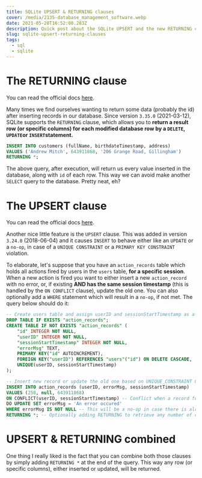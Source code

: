 ```yaml
---
title: SQLite UPSERT & RETURNING clauses
cover: /media/2135-database_management_software.webp
date: 2021-05-28T16:52:08.283Z
description: Quick post about the SQLite UPSERT and the new RETURNING clause.
slug: sqlite-upsert-returning-clauses
tags:
  - sql
  - sqlite
---
```

# The RETURNING clause

You can read the official docs [here](https://sqlite.org/lang_returning.html).

Many times we find ourselves wanting to return some data (probably the id) after inserting records in our database. Since version `3.35.0` (2021-03-12), SQLite supports the `RETURNING` clause, which allows you to **return a result row (or specific columns) for each modified database row by a `DELETE`, `UPDATE`or `INSERT`statement.** 

```sql
INSERT INTO customers (fullName, birthdateTimestamp, address) 
VALUES ('Andrew Mitch', 643911868, '206 Grange Road, Gillingham') 
RETURNING *;
```

The above query, after execution, will return us every value inserted in the database, along with `id` of each row. This way we can avoid make another `SELECT` query to the database. Pretty neat, eh?

# The UPSERT clause

You can read the official docs [here](https://sqlite.org/lang_upsert.html).

Another nice little feature is the `UPSERT` clause. This was added in version `3.24.0` (2018-06-04) and it causes `INSERT` to behave either like an `UPDATE` or a `no-op`, in case of a `UNIQUE CONSTRAINT` or a `PRIMARY KEY CONSTRAINT` violation. 

To elaborate, let's suppose that you have an `action_records` table which holds all actions fired by users in the `users` table, **for a specific session**. When a new action is fired you want to either insert a new `action_record` with no error, or, if existing **AND has the same session timestamp** (this is handled by the `ON CONFLICT` clause), update the old one. You can also optionally add a `WHERE` statement which will result in a `no-op`, if not met. The query below should do it:

```sql
-- Create users table and assign userID and sessionStartTimestamp as a UNIQUE CONSTRAINT.
DROP TABLE IF EXISTS "action_records";
CREATE TABLE IF NOT EXISTS "action_records" (
	"id" INTEGER NOT NULL,
	"userID" INTEGER NOT NULL,
	"sessionStartTimestamp" INTEGER NOT NULL,
	"errorMsg" TEXT,
	PRIMARY KEY("id" AUTOINCREMENT),
	FOREIGN KEY("userID") REFERENCES "users"("id") ON DELETE CASCADE,
    UNIQUE(userID, sessionStartTimestamp)
);

-- Insert new record or update the old one based on UNIQUE_CONSTRAINT OF userID & session_start_timestamp
INSERT INTO action_records (userID, errorMsg, sessionStartTimestamp) 
VALUES (258, null, 643911868) 
ON CONFLICT(userID, sessionStartTimestamp) -- Conflict when a record for the same user and session exists
DO UPDATE SET errorMsg = 'An error occured'
WHERE errorMsg IS NOT NULL -- This will be a no-op in case there is already an error and you don't want to update it
RETURNING *; -- Optionally adding RETURNING to retrieve any number of columns we want
```

# UPSERT & RETURNING combined

One thing I really liked is the fact that you can combine both those clauses by simply adding `RETURNING *` at the end of the query. This way any row (or specific columns), either inserted or updated, will be returned.